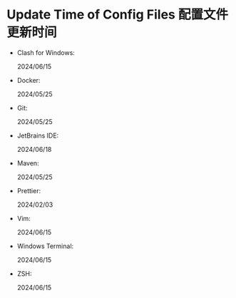 # Update Time of Config Files 配置文件更新时间

- Clash for Windows:

    2024/06/15

- Docker:

    2024/05/25

- Git:

    2024/05/25

- JetBrains IDE:

    2024/06/18

- Maven:

    2024/05/25

- Prettier:

    2024/02/03

- Vim:

    2024/06/15

- Windows Terminal:

    2024/06/15

- ZSH:

    2024/06/15

